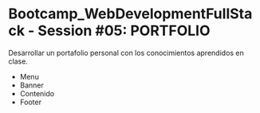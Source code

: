 # Bootcamp_WebDevelopmentFullStack - Session #05: PORTFOLIO

Desarrollar un portafolio personal con los conocimientos aprendidos en clase.
- Menu
- Banner
- Contenido
- Footer
